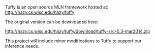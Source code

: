 Tuffy is an open source MLN framework hosted at: http://hazy.cs.wisc.edu/hazy/tuffy

The original version can be downloaded here: 

http://hazy.cs.wisc.edu/hazy/tuffy/download/tuffy-src-0.3-mar2014.zip

This project will include minor modifications to Tuffy to support our inference needs. 

